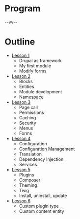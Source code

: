 # Program

--vv--

# Outline
<!-- .slide: class="layout-two-col" style="font-size: 80%;"-->

- [Lesson 1](lesson-1.html)
  - Drupal as framework
  - My first module
  - Modify forms
- [Lesson 2](lesson-2.html)
  - Blocks
  - Entities
  - Module development
  - Namespace
- [Lesson 3](lesson-3.html)
  - Page call
  - Permissions
  - Caching 
  - Security
  - Menus
  - Forms
- [Lesson 4](lesson-4.html)
  - Configuration
  - Configuration Management
  - Translation
  - Dependency Injection
  - Services
- [Lesson 5](lesson-5.html)
  - Plugins
  - Composer
  - Theming
  - Twig
  - Install, uninstall, update
- [Lesson 6](lesson-6.html)
  - Custom plugin type
  - Custom content entity
